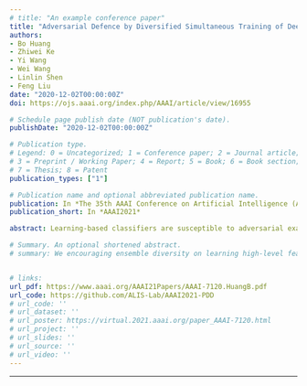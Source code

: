 ```yaml
---
# title: "An example conference paper"
title: "Adversarial Defence by Diversified Simultaneous Training of Deep Ensembles"
authors:
- Bo Huang
- Zhiwei Ke
- Yi Wang
- Wei Wang
- Linlin Shen
- Feng Liu
date: "2020-12-02T00:00:00Z"
doi: https://ojs.aaai.org/index.php/AAAI/article/view/16955

# Schedule page publish date (NOT publication's date).
publishDate: "2020-12-02T00:00:00Z"

# Publication type.
# Legend: 0 = Uncategorized; 1 = Conference paper; 2 = Journal article;
# 3 = Preprint / Working Paper; 4 = Report; 5 = Book; 6 = Book section;
# 7 = Thesis; 8 = Patent
publication_types: ["1"]

# Publication name and optional abbreviated publication name.
publication: In *The 35th AAAI Conference on Artificial Intelligence (AAAI 2021).*
publication_short: In *AAAI2021*

abstract: Learning-based classifiers are susceptible to adversarial examples. Existing defence methods are mostly devised on individual classifiers. Recent studies showed that it is viable to increase adversarial robustness by promoting diversity over an ensemble of models. In this paper, we propose adversarial defence by encouraging ensemble diversity on learning high-level feature representations and gradient dispersion in simultaneous training of deep ensemble networks. We perform extensive evaluations under white-box and blackbox attacks including transferred examples and adaptive attacks. Our approach achieves a significant gain of up to 52% in adversarial robustness, compared with the baseline and the state-of-the-art method on image benchmarks with complex data scenes. The proposed approach complements the defence paradigm of adversarial training, and can further boost the performance. The source code is available at https://github.com/ALIS-Lab/AAAI2021-PDD.

# Summary. An optional shortened abstract.
# summary: We encouraging ensemble diversity on learning high-level feature representations and gradient dispersion in simultaneous training of deep ensemble networks.


# links:
url_pdf: https://www.aaai.org/AAAI21Papers/AAAI-7120.HuangB.pdf
url_code: https://github.com/ALIS-Lab/AAAI2021-PDD
# url_code: ''
# url_dataset: ''
# url_poster: https://virtual.2021.aaai.org/paper_AAAI-7120.html
# url_project: ''
# url_slides: ''
# url_source: ''
# url_video: ''
---
```

---
